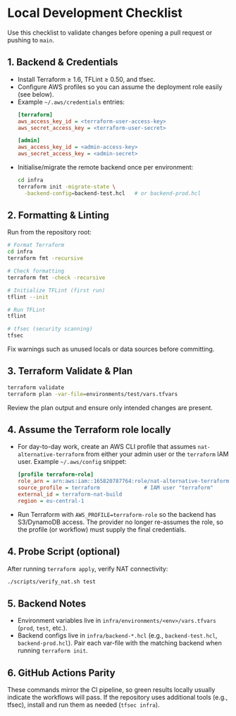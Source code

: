 # Local Development Checklist

Use this checklist to validate changes before opening a pull request or pushing to `main`.

## 1. Backend & Credentials
- Install Terraform ≥ 1.6, TFLint ≥ 0.50, and tfsec.
- Configure AWS profiles so you can assume the deployment role easily (see below).
- Example `~/.aws/credentials` entries:
  ```ini
  [terraform]
  aws_access_key_id = <terraform-user-access-key>
  aws_secret_access_key = <terraform-user-secret>

  [admin]
  aws_access_key_id = <admin-access-key>
  aws_secret_access_key = <admin-secret>
  ```
- Initialise/migrate the remote backend once per environment:
  ```bash
  cd infra
  terraform init -migrate-state \
    -backend-config=backend-test.hcl   # or backend-prod.hcl
  ```

## 2. Formatting & Linting
Run from the repository root:

```bash
# Format Terraform
cd infra
terraform fmt -recursive

# Check formatting
terraform fmt -check -recursive

# Initialize TFLint (first run)
tflint --init

# Run TFLint
tflint

# tfsec (security scanning)
tfsec
```

Fix warnings such as unused locals or data sources before committing.

## 3. Terraform Validate & Plan
```bash
terraform validate
terraform plan -var-file=environments/test/vars.tfvars
```
Review the plan output and ensure only intended changes are present.

## 4. Assume the Terraform role locally
- For day-to-day work, create an AWS CLI profile that assumes `nat-alternative-terraform` from either your admin user or the `terraform` IAM user. Example `~/.aws/config` snippet:
  ```ini
  [profile terraform-role]
  role_arn = arn:aws:iam::165820787764:role/nat-alternative-terraform
  source_profile = terraform              # IAM user "terraform"
  external_id = terraform-nat-build
  region = eu-central-1
  ```
- Run Terraform with `AWS_PROFILE=terraform-role` so the backend has S3/DynamoDB access. The provider no longer re-assumes the role, so the profile (or workflow) must supply the final credentials.

## 4. Probe Script (optional)
After running `terraform apply`, verify NAT connectivity:
```bash
./scripts/verify_nat.sh test
```

## 5. Backend Notes
- Environment variables live in `infra/environments/<env>/vars.tfvars` (`prod`, `test`, etc.).
- Backend configs live in `infra/backend-*.hcl` (e.g., `backend-test.hcl`, `backend-prod.hcl`). Pair each var-file with the matching backend when running `terraform init`.

## 6. GitHub Actions Parity
These commands mirror the CI pipeline, so green results locally usually indicate the workflows will pass. If the repository uses additional tools (e.g., tfsec), install and run them as needed (`tfsec infra`).
